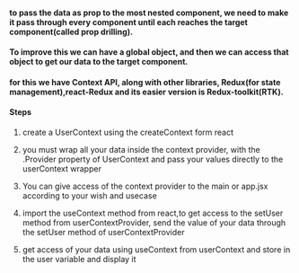 #### to pass the data as prop to the most nested component, we need to make it pass through every component until each reaches the target component(called prop drilling).

#### To improve this we can have a global object, and then we can access that object to get our data to the target component.

#### for this we have Context API, along with other libraries, Redux(for state management),react-Redux and its easier version is Redux-toolkit(RTK).

#### Steps

1. create a UserContext using the createContext form react
2. you must wrap all your data inside the context provider, with the .Provider property of UserContext and pass your values directly to the userContext wrapper

3. You can give access of the context provider to the main or app.jsx according to your wish and usecase

4. import the useContext method from react,to get access to the setUser method from userContextProvider, send the value of your data through the setUser method of userContextProvider

5. get access of your data using useContext from userContext and store in the user variable and display it
